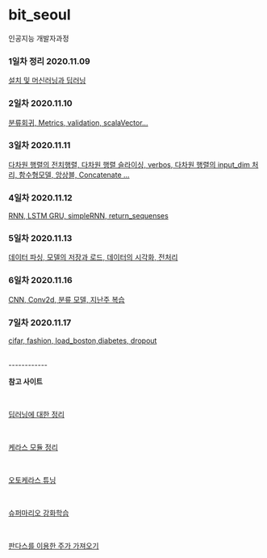 # bit_seoul
인공지능 개발자과정

### 1일차 정리 2020.11.09
<a href='https://github.com/Kmmanki/bit_seoul/blob/main/markdown/%EC%9D%B8%EA%B3%B5%EC%A7%80%EB%8A%A5%20%EA%B0%9C%EB%B0%9C%EC%9E%90%EA%B3%BC%EC%A0%95%2020.11.09(1%EC%9D%BC%EC%B0%A8).md
'>설치 및 머신러닝과 딥러닝</a>

### 2일차 2020.11.10
<a href='https://github.com/Kmmanki/bit_seoul/blob/main/markdown/11.10%2Cmatrics%2Cvalidation%2Cmodel(2%EC%9D%BC%EC%B0%A8).md'>
분류회귀, Metrics, validation, scalaVector...
</a>

### 3일차 2020.11.11
<a href='https://github.com/Kmmanki/bit_seoul/blob/main/markdown/11-11%EC%A0%84%EC%B9%98%2C%20verbos%2C%20%EC%8A%AC%EB%9D%BC%EC%9D%B4%EC%8B%B1%2C%20input_shape%2C%20%ED%95%A8%EC%88%98%EB%AA%A8%EB%8D%B8%2C%20%EC%95%99%EC%83%81%EB%B8%94(3%EC%9D%BC%EC%B0%A8).md'>
다차원 행렬의 전치행렬, 다차원 행렬 슬라이싱, verbos, 다차원 행렬의 input_dim 처리, 함수형모델, 앙상블, Concatenate ...
</a>

### 4일차 2020.11.12
<a href='https://github.com/Kmmanki/bit_seoul/blob/main/markdown/11-12%20RNN%2CLSTM%2CGRU%2CsimpleRNN%2Creturn_sequenses.md'>
RNN, LSTM GRU, simpleRNN, return_sequenses
</a>

### 5일차 2020.11.13
<a href='https://github.com/Kmmanki/bit_seoul/blob/main/markdown/11-13%20%EB%8D%B0%EC%9D%B4%ED%84%B0%20%ED%8C%8C%EC%8B%B1%2C%20%EB%AA%A8%EB%8D%B8%EC%9D%98%20%EC%A0%80%EC%9E%A5%EA%B3%BC%20%EB%A1%9C%EB%93%9C%2C%20%EB%8D%B0%EC%9D%B4%ED%84%B0%EC%9D%98%20%EC%8B%9C%EA%B0%81%ED%99%94%2C%20%EC%A0%84%EC%B2%98%EB%A6%AC.md'>데이터 파싱, 모델의 저장과 로드, 데이터의 시각화, 전처리</a>

### 6일차 2020.11.16
<a href='https://github.com/Kmmanki/bit_seoul/blob/main/markdown/11-16%20CNN%2C%20Conv2d%2C%20%EB%B6%84%EB%A5%98%20%EB%AA%A8%EB%8D%B8%2C%20%EC%A7%80%EB%82%9C%EC%A3%BC%20%EB%B3%B5%EC%8A%B5.md'>CNN, Conv2d, 분류 모델, 지난주 복습</a>

### 7일차 2020.11.17
<a href='https://github.com/Kmmanki/bit_seoul/blob/main/markdown/11-17%20cifar%2C%20fashion%2C%20load_boston%2Cdiabetes%2C%20dropout.md'>cifar, fashion, load_boston,diabetes, dropout</a>


<br>
------------
<br>

**참고 사이트** 

<br>


<a href="https://tykimos.github.io/lecture/">딥러닝에 대한 정리
</a>

<br>

<a href='https://keras.io/api/'>케라스 모듈 정리</a>

<br>


<a href='https://machinelearningmastery.com/autokeras-for-classification-and-regression/'>오토케라스 튜닝</a>

<br>

<a href='https://wonseokjung.github.io/Supermario1/'>슈퍼마리오 강화학습</a>

<br>

<a href='https://excelsior-cjh.tistory.com/109'>판다스를 이용한 주가 가져오기 </a>